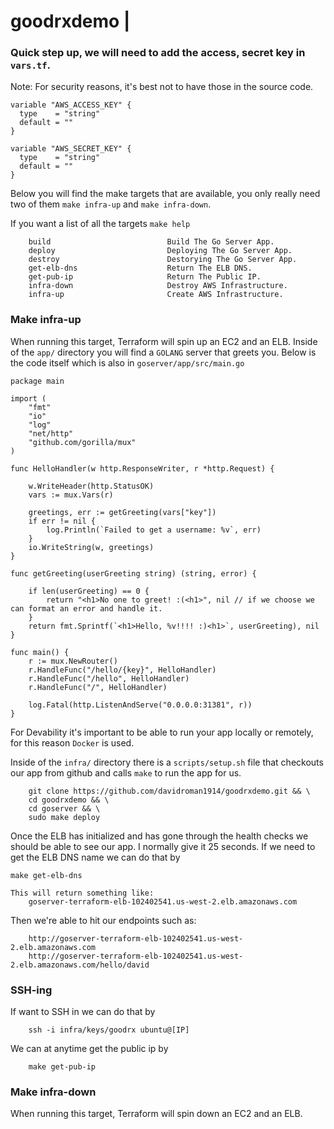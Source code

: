 # goodrxdemo |


### Quick step up, we will need to add the access, secret key in `vars.tf`.
Note: For security reasons, it's best not to have those in the source code.
```
variable "AWS_ACCESS_KEY" {
  type    = "string"
  default = ""
}

variable "AWS_SECRET_KEY" {
  type    = "string"
  default = ""
}

```


Below you will find the make targets that are available, you only really need two of them `make infra-up` and `make infra-down`. 

If you want a list of all the targets `make help` 
```
    build                          Build The Go Server App.
    deploy                         Deploying The Go Server App.
    destroy                        Destorying The Go Server App.
    get-elb-dns                    Return The ELB DNS.
    get-pub-ip                     Return The Public IP.
    infra-down                     Destroy AWS Infrastructure.
    infra-up                       Create AWS Infrastructure.
```

### Make infra-up 
When running this target, Terraform will spin up an EC2 and an ELB.  Inside of the `app/` directory you will find a `GOLANG` server that greets you. Below is the code itself which is also in `goserver/app/src/main.go`

``` 
package main

import (
	"fmt"
	"io"
	"log"
	"net/http"
	"github.com/gorilla/mux"
)

func HelloHandler(w http.ResponseWriter, r *http.Request) {

	w.WriteHeader(http.StatusOK)
	vars := mux.Vars(r)

	greetings, err := getGreeting(vars["key"])
	if err != nil {
		log.Println(`Failed to get a username: %v`, err)
	}
	io.WriteString(w, greetings)
}

func getGreeting(userGreeting string) (string, error) {

	if len(userGreeting) == 0 {
		return "<h1>No one to greet! :(<h1>", nil // if we choose we can format an error and handle it.
	}
	return fmt.Sprintf(`<h1>Hello, %v!!!! :)<h1>`, userGreeting), nil
}

func main() {
	r := mux.NewRouter()
	r.HandleFunc("/hello/{key}", HelloHandler)
	r.HandleFunc("/hello", HelloHandler)
	r.HandleFunc("/", HelloHandler)

	log.Fatal(http.ListenAndServe("0.0.0.0:31381", r))
}
```

For Devability it's important to be able to run your app locally or remotely, for this reason `Docker` is used. 

Inside of the `infra/` directory there is a `scripts/setup.sh` file that checkouts our app from github and calls `make` to run the app for us. 
```
    git clone https://github.com/davidroman1914/goodrxdemo.git && \
    cd goodrxdemo && \
    cd goserver && \
    sudo make deploy
``` 

Once the ELB has initialized and has gone through the health checks we should be able to see our app. I normally give it 25 seconds. If we need to get the ELB DNS name we can do that by
``` 
make get-elb-dns

This will return something like:
    goserver-terraform-elb-102402541.us-west-2.elb.amazonaws.com
```
Then we're able to hit our endpoints such as: 
```
    http://goserver-terraform-elb-102402541.us-west-2.elb.amazonaws.com
    http://goserver-terraform-elb-102402541.us-west-2.elb.amazonaws.com/hello/david
```

### SSH-ing 

If want to SSH in we can do that by 
```
    ssh -i infra/keys/goodrx ubuntu@[IP]
```
We can at anytime get the public ip by 
```
    make get-pub-ip
```

    
### Make infra-down 
When running this target, Terraform will spin down an EC2 and an ELB. 
